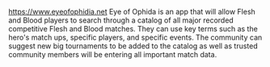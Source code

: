 https://www.eyeofophidia.net Eye of Ophida is an app that will allow Flesh and Blood players to search through a catalog of all major recorded competitive Flesh and Blood matches. They can use key terms such as the hero's match ups, specific players, and specific events. The community can suggest new big tournaments to be added to the catalog as well as trusted community members will be entering all important match data.